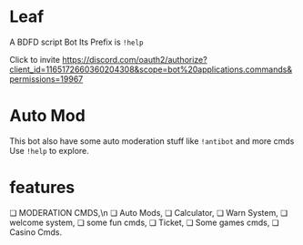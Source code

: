 # Leaf
A BDFD script Bot Its Prefix is `!help`

Click to invite 
https://discord.com/oauth2/authorize?client_id=1165172660360204308&scope=bot%20applications.commands&permissions=19967
# Auto Mod
This bot also have some auto moderation stuff like `!antibot`
and more cmds Use `!help` to explore.
# features 
❏ MODERATION CMDS,\n
❏ Auto Mods,
❏ Calculator, 
❏ Warn System,
❏ welcome system,
❏ some fun cmds,
❏ Ticket,
❏ Some games cmds,
❏ Casino Cmds.

